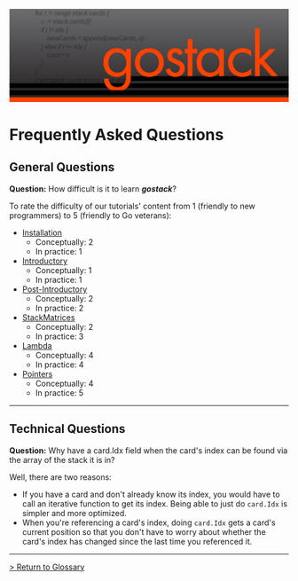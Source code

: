 ![Banner](../images/gostack_Smaller.png)

<h1>Frequently Asked Questions</h1>

<h2>General Questions</h2>

 **Question:** How difficult is it to learn ***gostack***?

 To rate the difficulty of our tutorials' content from 1 (friendly to new programmers) to 5 (friendly to Go veterans):
 * [Installation](installation.md)
   * Conceptually: 2
   * In practice: 1
 * [Introductory](introduction.md)
   * Conceptually: 1
   * In practice: 1
 * [Post-Introductory](postIntroduction.md)
   * Conceptually: 2
   * In practice: 2
 * [StackMatrices](matrices.md)
   * Conceptually: 2
   * In practice: 3
 * [Lambda](lambda.md)
   * Conceptually: 4
   * In practice: 4
 * [Pointers](lambda.md)
   * Conceptually: 4
   * In practice: 5

---

<h2>Technical Questions</h2>

 **Question:** Why have a card.Idx field when the card's index can be found via the array of the stack it is in?

 Well, there are two reasons:

 * If you have a card and don't already know its index, you would have to call an iterative function to get its index.  Being able to just do `card.Idx` is simpler and more optimized.
 * When you're referencing a card's index, doing `card.Idx` gets a card's current position so that you don't have to worry about whether the card's index has changed since the last time you referenced it.

 ---

 [> Return to Glossary](../README.md)